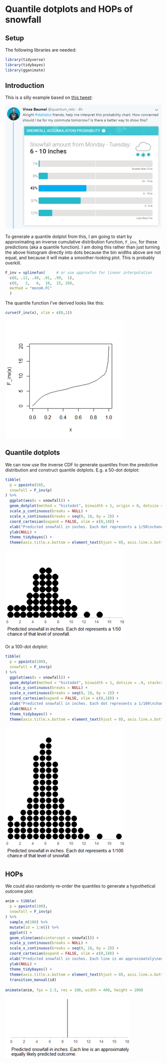 Quantile dotplots and HOPs of snowfall
================

## Setup

The following libraries are needed:

``` r
library(tidyverse)
library(tidybayes)
library(gganimate)
```

## Introduction

This is a silly example based on [this
tweet](https://twitter.com/quantum_relic/status/1095053598155784192):

![Snowfall predictions](snowfall.png)

To generate a quantile dotplot from this, I am going to start by
approximating an inverse cumulative distribution function, `F_inv`, for
these predictions (aka a quantile function). I am doing this rather than
just turning the above histogram directly into dots because the bin
widths above are not equal, and because it will make a smoother-looking
plot. This is probably overkill.

``` r
F_inv = splinefun(     # or use approxfun for linear interpolation
  c(0, .12, .49, .91, .99,  1),
  c(0,   3,   6,  10,  15, 20),
  method = "monoH.FC"
  )
```

The quantile function I’ve derived looks like this:

``` r
curve(F_inv(x), xlim = c(0,1))
```

![](snowfall_files/figure-gfm/unnamed-chunk-2-1.png)<!-- -->

## Quantile dotplots

We can now use the inverse CDF to generate quantiles from the predictive
distribution and construct quantile dotplots. E.g. a 50-dot dotplot:

``` r
tibble(
  p = ppoints(50),
  snowfall = F_inv(p)
) %>%
  ggplot(aes(x = snowfall)) +
  geom_dotplot(method = "histodot", binwidth = 1, origin = 0, dotsize = .96, stackratio = 1.03) +
  scale_y_continuous(breaks = NULL) +
  scale_x_continuous(breaks = seq(0, 18, by = 2)) +
  coord_cartesian(expand = FALSE, xlim = c(0,18)) +
  xlab("Predicted snowfall in inches. Each dot represents a 1/50\nchance of that level of snowfall.") +
  ylab(NULL) +
  theme_tidybayes() +
  theme(axis.title.x.bottom = element_text(hjust = 0), axis.line.x.bottom = element_line(color = "gray75"))
```

![](snowfall_files/figure-gfm/unnamed-chunk-3-1.png)<!-- -->

Or a 100-dot dotplot:

``` r
tibble(
  p = ppoints(100),
  snowfall = F_inv(p)
) %>%
  ggplot(aes(x = snowfall)) +
  geom_dotplot(method = "histodot", binwidth = 1, dotsize = .9, stackratio = 1.05, origin = 0) +
  scale_y_continuous(breaks = NULL) +
  scale_x_continuous(breaks = seq(0, 18, by = 2)) +
  coord_cartesian(expand = FALSE, xlim = c(0,18)) +
  xlab("Predicted snowfall in inches. Each dot represents a 1/100\nchance of that level of snowfall.") +
  ylab(NULL) +
  theme_tidybayes() +
  theme(axis.title.x.bottom = element_text(hjust = 0), axis.line.x.bottom = element_line(color = "gray75"))
```

![](snowfall_files/figure-gfm/unnamed-chunk-4-1.png)<!-- -->

## HOPs

We could also randomly re-order the quantiles to generate a hypothetical
outcome plot:

``` r
anim = tibble(
  p = ppoints(100),
  snowfall = F_inv(p)
) %>%
  sample_n(100) %>%
  mutate(id = 1:n()) %>%
  ggplot() +
  geom_vline(aes(xintercept = snowfall)) +
  scale_y_continuous(breaks = NULL) +
  scale_x_continuous(breaks = seq(0, 18, by = 2)) +
  coord_cartesian(expand = FALSE, xlim = c(0,18)) +
  xlab("Predicted snowfall in inches. Each line is an approximately\nequally likely predicted outcome.") +
  ylab(NULL) +
  theme_tidybayes() +
  theme(axis.title.x.bottom = element_text(hjust = 0), axis.line.x.bottom = element_line(color = "gray75")) +
  transition_manual(id)

animate(anim, fps = 2.5, res = 100, width = 400, height = 200)
```

![](snowfall_files/figure-gfm/unnamed-chunk-5-1.gif)<!-- -->
